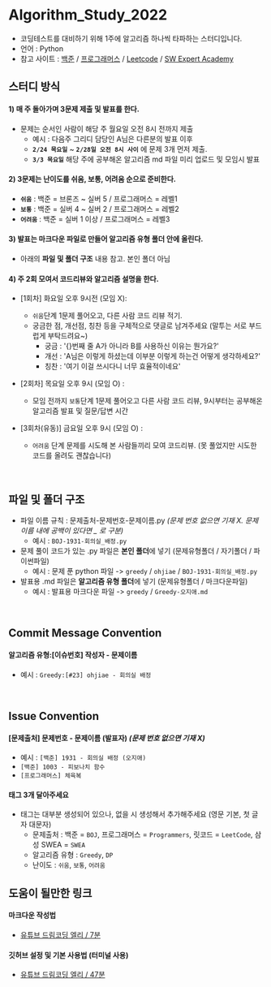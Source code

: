 # Algorithm_Study_2022

- 코딩테스트를 대비하기 위해 1주에 알고리즘 하나씩 타파하는 스터디입니다.
- 언어 : Python
- 참고 사이트 : [백준](https://www.acmicpc.net/) / [프로그래머스](https://programmers.co.kr/) / [Leetcode](https://leetcode.com/explore/) / [SW Expert Academy](https://swexpertacademy.com/)

## 스터디 방식
#### 1) 매 주 돌아가며 3문제 제출 및 발표를 한다. 
- 문제는 순서인 사람이 해당 주 월요일 오전 8시 전까지 제출 
  + 예시 : 다음주 그리디 담당인 A님은 다른분의 발표 이후 <br>
  + **`2/24 목요일`** ~ **`2/28일 오전 8시 사이`** 에 문제 3개 먼저 제출. <br>
  + **`3/3 목요일`** 해당 주에 공부해온 알고리즘 md 파일 미리 업로드 및 모임시 발표

#### 2) 3문제는 난이도를 쉬움, 보통, 어려움 순으로 준비한다. 
  - **`쉬움`** : 백준 = 브론즈 ~ 실버 5 / 프로그래머스 = 레벨1
  - **`보통`** : 백준 = 실버 4 ~ 실버 2 /  프로그래머스 = 레벨2
  - **`어려움`** : 백준 = 실버 1 이상 / 프로그래머스 = 레벨3

#### 3) 발표는 마크다운 파일로 만들어 알고리즘 유형 폴더 안에 올린다. 
 - 아래의 **파일 및 폴더 구조** 내용 참고. 본인 폴더 아님
  
#### 4) 주 2회 모여서 코드리뷰와 알고리즘 설명을 한다.
- [1회차] 화요일 오후 9시전 (모임 X): 
  + `쉬움`단계 1문제 풀어오고, 다른 사람 코드 리뷰 적기. 
  + 궁금한 점, 개선점, 칭찬 등을 구체적으로 댓글로 남겨주세요 (말투는 서로 부드럽게 부탁드려요~)
    + 궁금 : '{}번째 줄 A가 아니라 B를 사용하신 이유는 뭔가요?'
    + 개선 : 'A님은 이렇게 하셨는데 이부분 이렇게 하는건 어떻게 생각하세요?'
    + 칭찬 : '여기 이걸 쓰시다니 너무 효율적이네요'

- [2회차] 목요일 오후 9시 (모임 O) : 
  + 모임 전까지 `보통`단계 1문제 풀어오고 다른 사람 코드 리뷰, 9시부터는 공부해온 알고리즘 발표 및 질문/답변 시간

- [3회차(유동)] 금요일 오후 9시 (모임 O) : 
  + `어려움` 단계 문제를 시도해 본 사람들끼리 모여 코드리뷰. (못 풀었지만 시도한 코드를 올려도 괜찮습니다)

<br>

## 파일 및 폴더 구조
- 파일 이름 규칙 : 문제출처-문제번호-문제이름.py    *(문제 번호 없으면 기재 X. 문제 이름 내에 공백이 있다면 _ 로 구분)*
  + 예시 : `BOJ-1931-회의실_배정.py`
- 문제 풀이 코드가 있는 .py 파일은 **본인 폴더**에 넣기 (문제유형폴더 / 자기폴더 / 파이썬파일)
  + 예시 : 문제 푼 python 파일 -> `greedy` / `ohjiae` / `BOJ-1931-회의실_배정.py`
- 발표용 .md 파일은 **알고리즘 유형 폴더**에 넣기 (문제유형폴더 / 마크다운파일)
  + 예시 : 발표용 마크다운 파일 ->  `greedy` / `Greedy-오지애.md`

<br>

## Commit Message Convention
#### 알고리즘 유형:[이슈번호] 작성자 - 문제이름
  + 예시 : `Greedy:[#23] ohjiae - 회의실 배정`

<br>

## Issue Convention
#### [문제출처] 문제번호 - 문제이름 (발표자)  *(문제 번호 없으면 기재 X)*
  + 예시 : `[백준] 1931 - 회의실 배정 (오지애)`
  + `[백준] 1003 - 피보나치 함수`
  + `[프로그래머스] 체육복`

#### 태그 **3개** 달아주세요
- 태그는 대부분 생성되어 있으나, 없을 시 생성해서 추가해주세요 (영문 기본, 첫 글자 대문자)
  + 문제출처 : 백준 = `BOJ`, 프로그래머스 = `Programmers`, 릿코드 = `LeetCode`, 삼성 SWEA = `SWEA`
  + 알고리즘 유형 : `Greedy`, `DP`
  + 난이도 : `쉬움`, `보통`, `어려움` 


## 도움이 될만한 링크
#### 마크다운 작성법 
- [유튜브 드림코딩 엘리 / 7분](https://youtu.be/kMEb_BzyUqk)
#### 깃허브 설정 및 기본 사용법 (터미널 사용)
- [유튜브 드림코딩 엘리 / 47분](https://youtu.be/Z9dvM7qgN9s)
